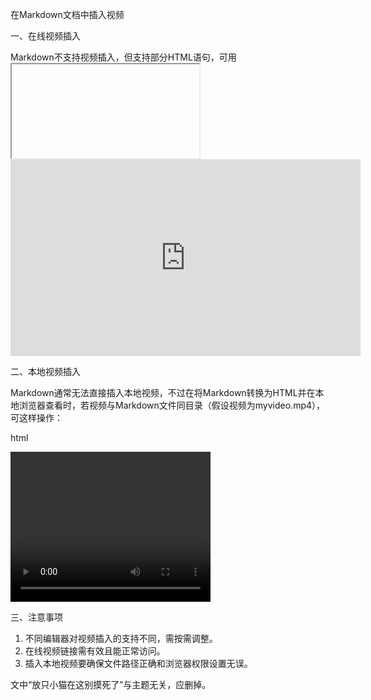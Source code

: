 在Markdown文档中插入视频
 
一、在线视频插入
 
Markdown不支持视频插入，但支持部分HTML语句，可用 <iframe> 插入在线视频，例如插入B站视频：
 
html
 
<iframe width="560" height="315" src="https://b23.tv/Y6lmyeQ" frameborder="0" allow="accelerometer; autoplay; clipboard - write; encrypted - media; gyroscope; picture - in - picture" allowfullscreen></iframe>

 <iframe width="560" height="315" src="https://b23.tv/Y6lmyeQ" frameborder="0" allow="accelerometer; autoplay; clipboard - write; encrypted - media; gyroscope; picture - in - picture" allowfullscreen></iframe>

 
二、本地视频插入
 
Markdown通常无法直接插入本地视频，不过在将Markdown转换为HTML并在本地浏览器查看时，若视频与Markdown文件同目录（假设视频为myvideo.mp4），可这样操作：
 
html
 
<video width="320" height="240" controls>
  <source src="myvideo.mp4" type="video/mp4">
  Your browser does not support the video tag.
</video>
 
 
三、注意事项
 
1. 不同编辑器对视频插入的支持不同，需按需调整。
2. 在线视频链接需有效且能正常访问。
3. 插入本地视频要确保文件路径正确和浏览器权限设置无误。
 
文中“放只小猫在这别摸死了”与主题无关，应删掉。
